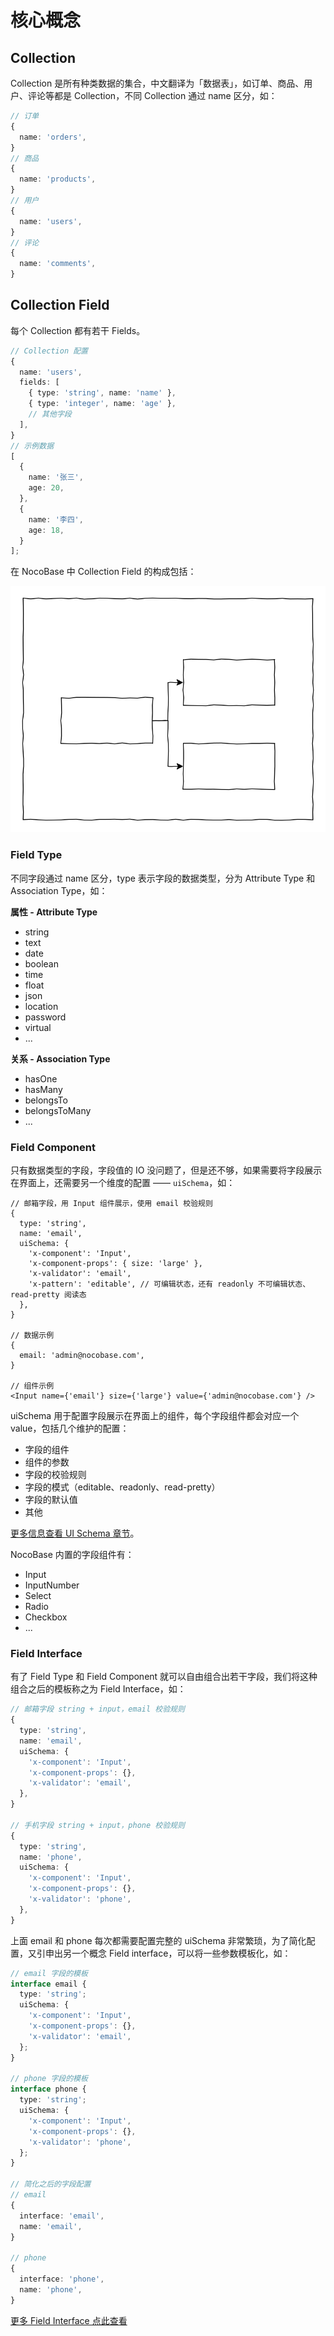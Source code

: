 # 核心概念

## Collection

Collection 是所有种类数据的集合，中文翻译为「数据表」，如订单、商品、用户、评论等都是 Collection，不同 Collection 通过 name 区分，如：

```ts
// 订单
{
  name: 'orders',
}
// 商品
{
  name: 'products',
}
// 用户
{
  name: 'users',
}
// 评论
{
  name: 'comments',
}
```

## Collection Field

每个 Collection 都有若干 Fields。

```ts
// Collection 配置
{
  name: 'users',
  fields: [
    { type: 'string', name: 'name' },
    { type: 'integer', name: 'age' },
    // 其他字段
  ],
}
// 示例数据
[
  {
    name: '张三',
    age: 20,
  },
  {
    name: '李四',
    age: 18,
  }
];
```

在 NocoBase 中 Collection Field 的构成包括：

<img src="./collection-field.svg" />

### Field Type

不同字段通过 name 区分，type 表示字段的数据类型，分为 Attribute Type 和 Association Type，如：

**属性 - Attribute Type**

- string
- text
- date
- boolean
- time
- float
- json
- location
- password
- virtual
- ...

**关系 - Association Type**

- hasOne
- hasMany
- belongsTo
- belongsToMany
- ...

### Field Component

只有数据类型的字段，字段值的 IO 没问题了，但是还不够，如果需要将字段展示在界面上，还需要另一个维度的配置 —— `uiSchema`，如：

```tsx | pure
// 邮箱字段，用 Input 组件展示，使用 email 校验规则
{
  type: 'string',
  name: 'email',
  uiSchema: {
    'x-component': 'Input',
    'x-component-props': { size: 'large' },
    'x-validator': 'email',
    'x-pattern': 'editable', // 可编辑状态，还有 readonly 不可编辑状态、read-pretty 阅读态
  },
}

// 数据示例
{
  email: 'admin@nocobase.com',
}

// 组件示例
<Input name={'email'} size={'large'} value={'admin@nocobase.com'} />
```

uiSchema 用于配置字段展示在界面上的组件，每个字段组件都会对应一个 value，包括几个维护的配置：

- 字段的组件
- 组件的参数
- 字段的校验规则
- 字段的模式（editable、readonly、read-pretty）
- 字段的默认值
- 其他

[更多信息查看 UI Schema 章节](/development/client/ui-schema-designer/what-is-ui-schema)。

NocoBase 内置的字段组件有：

- Input
- InputNumber
- Select
- Radio
- Checkbox
- ...

### Field Interface

有了 Field Type 和 Field Component 就可以自由组合出若干字段，我们将这种组合之后的模板称之为 Field Interface，如：

```ts
// 邮箱字段 string + input，email 校验规则
{
  type: 'string',
  name: 'email',
  uiSchema: {
    'x-component': 'Input',
    'x-component-props': {},
    'x-validator': 'email',
  },
}

// 手机字段 string + input，phone 校验规则
{
  type: 'string',
  name: 'phone',
  uiSchema: {
    'x-component': 'Input',
    'x-component-props': {},
    'x-validator': 'phone',
  },
}
```

上面 email 和 phone 每次都需要配置完整的 uiSchema 非常繁琐，为了简化配置，又引申出另一个概念 Field interface，可以将一些参数模板化，如：

```ts
// email 字段的模板
interface email {
  type: 'string';
  uiSchema: {
    'x-component': 'Input',
    'x-component-props': {},
    'x-validator': 'email',
  };
}

// phone 字段的模板
interface phone {
  type: 'string';
  uiSchema: {
    'x-component': 'Input',
    'x-component-props': {},
    'x-validator': 'phone',
  };
}

// 简化之后的字段配置
// email
{
  interface: 'email',
  name: 'email',
}

// phone
{
  interface: 'phone',
  name: 'phone',
}
```

[更多 Field Interface 点此查看](https://github.com/nocobase/nocobase/tree/main/packages/core/client/src/collection-manager/interfaces)